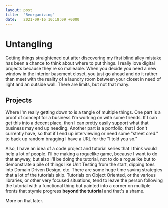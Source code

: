 ```yaml
---
layout: post
title:  "Reorganizing"
date:   2021-09-16 10:18:09 +0000
---
```


# Untangling
Getting things straightened out after discovering my first blind alley mistake has been a chance to think about where to put things. I really love digital projects because they're so malleable. When you decide you need a new window in the interior basement closet, you just go ahead and do it rather than meet with the reality of a laundry room between your closet in need of light and an outside wall. There are limits, but not that many.

## Projects
Where I'm really getting down to is a tangle of multiple things. One part is a proof of concept for a business I'm working on with some friends. If I can get this into a decent place, then I can pretty easily support what that business may end up needing. Another part is a portfolio, that I don't currently have, so that if I end up interviewing or need some "street cred." to back up random bragging I have a URL for the "I told you so."  

Also, I have an idea of a code project and tutorial series that I think would help a lot of people. I'll be making a roguelike game, because I want to do that anyway, but also I'll be doing the tutorial, not to do a roguelike but to demonstrate a pile of things like Unit Testing from the start, dipping toes into Domain Driven Design, etc. There are some huge time saving strategies that a lot of the tutorials skip. Tutorials on Object Oriented, or the various libraries, or other very focused situations, tend to leave the person following the tutorial with a functional thing but painted into a corner on multiple fronts that stymie progress __beyond the tutorial__ and that's a shame.

More on that later.

